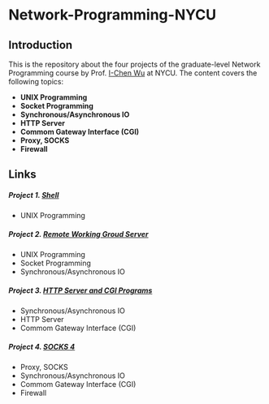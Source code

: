 # Network-Programming-NYCU

## Introduction
This is the repository about the four projects of the graduate-level Network Programming course by Prof. [I-Chen Wu](https://cgilab.nctu.edu.tw/~icwu/) at NYCU. The content covers the following topics:
- **UNIX Programming**
- **Socket Programming**
- **Synchronous/Asynchronous IO**
- **HTTP Server**
- **Commom Gateway Interface (CGI)**
- **Proxy, SOCKS**
- **Firewall**

## Links
##### Project 1. [Shell](https://github.com/ben0919/Network-Programming-NYCU/tree/main/Project%201)
- UNIX Programming
##### Project 2. [Remote Working Groud Server](https://github.com/ben0919/Network-Programming-NYCU/tree/main/Project%202)
- UNIX Programming
- Socket Programming
- Synchronous/Asynchronous IO
##### Project 3. [HTTP Server and CGI Programs](https://github.com/ben0919/Network-Programming-NYCU/tree/main/Project%203)
- Synchronous/Asynchronous IO
- HTTP Server
- Commom Gateway Interface (CGI)
##### Project 4. [SOCKS 4](https://github.com/ben0919/Network-Programming-NYCU/tree/main/Project%204)
- Proxy, SOCKS
- Synchronous/Asynchronous IO
- Commom Gateway Interface (CGI)
- Firewall
